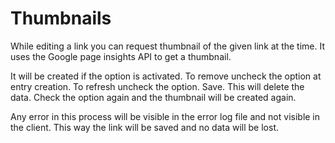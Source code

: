 # Thumbnails

While editing a link you can request thumbnail of the given link at the time.
It uses the Google page insights API to get a thumbnail.

It will be created if the option is activated. To remove uncheck the option at entry creation.
To refresh uncheck the option. Save. This will delete the data. Check the option again and the thumbnail will be created again.

Any error in this process will be visible in the error log file and not visible in the client. This way the link will be saved
and no data will be lost.
